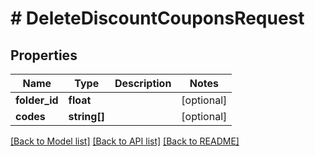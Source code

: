 # # DeleteDiscountCouponsRequest

## Properties

Name | Type | Description | Notes
------------ | ------------- | ------------- | -------------
**folder_id** | **float** |  | [optional]
**codes** | **string[]** |  | [optional]

[[Back to Model list]](../../README.md#models) [[Back to API list]](../../README.md#endpoints) [[Back to README]](../../README.md)
